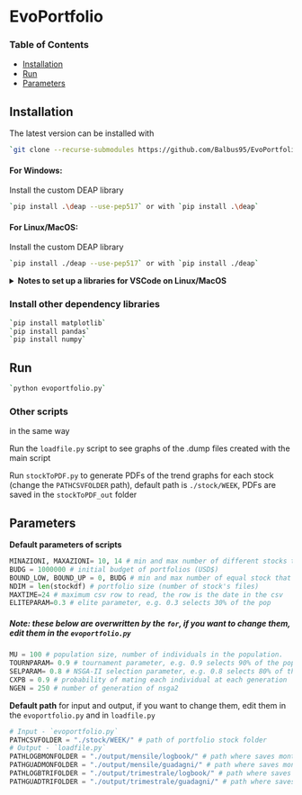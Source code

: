 # EvoPortfolio 
### Table of Contents
- [Installation](#installation)
- [Run](#run)
- [Parameters](#parameters)
## Installation
The latest version can be installed with
```bash
`git clone --recurse-submodules https://github.com/Balbus95/EvoPortfolio.git`
```
#### For Windows:
Install the custom DEAP library
```bash
`pip install .\deap --use-pep517` or with `pip install .\deap`
```
#### For Linux/MacOS:
Install the custom DEAP library
```bash
`pip install ./deap --use-pep517` or with `pip install ./deap`
```
<details><summary><b>Notes to set up a libraries for VSCode on Linux/MacOS</b></summary>
<p>

To set up a libraries for VSCode on Linux/MacOS you can use
```bash
`python3 -m venv env`
```
Note: to enable and disable a virtual environments use `source env/bin/activate` and `deactivate`
</p>
</details>

### Install other dependency libraries
```bash
`pip install matplotlib`
`pip install pandas`
`pip install numpy`
```
## Run
```bash
`python evoportfolio.py`
```
### Other scripts
in the same way

Run the `loadfile.py` script to see graphs of the .dump files created with the main script

Run `stockToPDF.py` to generate PDFs of the trend graphs for each stock (change the `PATHCSVFOLDER` path), default path is `./stock/WEEK`, PDFs are saved in the `stockToPDF_out` folder

## Parameters
<b>Default parameters of scripts</b> 
```python
MINAZIONI, MAXAZIONI= 10, 14 # min and max number of different stocks that a portfolio can hold
BUDG = 1000000 # initial budget of portfolios (USD$)
BOUND_LOW, BOUND_UP = 0, BUDG # min and max number of equal stock that a portfolio can hold
NDIM = len(stockdf) # portfolio size (number of stock's files)
MAXTIME=24 # maximum csv row to read, the row is the date in the csv
ELITEPARAM=0.3 # elite parameter, e.g. 0.3 selects 30% of the pop
```
##### Note: these below are overwritten by the `for`, if you want to change them, edit them in the `evoportfolio.py`
```python
MU = 100 # population size, number of individuals in the population.
TOURNPARAM= 0.9 # tournament parameter, e.g. 0.9 selects 90% of the pop
SELPARAM= 0.8 # NSGA-II selection parameter, e.g. 0.8 selects 80% of the pop
CXPB = 0.9 # probability of mating each individual at each generation 
NGEN = 250 # number of generation of nsga2
```
<b>Default path</b> for input and output, if you want to change them, edit them in the `evoportfolio.py` and in `loadfile.py`
```python
# Input - `evoportfolio.py`
PATHCSVFOLDER = "./stock/WEEK/" # path of portfolio stock folder
# Output - `loadfile.py`
PATHLOGBMONFOLDER = "./output/mensile/logbook/" # path where saves monthly `Logb_x` files
PATHGUADMONFOLDER = "./output/mensile/guadagni/" # path where saves monthly `Guad_x` files
PATHLOGBTRIFOLDER = "./output/trimestrale/logbook/" # path where saves monthly `Logb_x` files
PATHGUADTRIFOLDER = "./output/trimestrale/guadagni/" # path where saves trimestral `Guad_x` files
```
